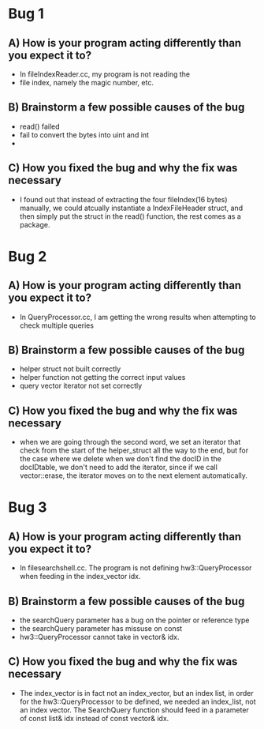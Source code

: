 # Bug 1

## A) How is your program acting differently than you expect it to?
- In fileIndexReader.cc, my program is not reading the 
- file index, namely the magic number, etc.

## B) Brainstorm a few possible causes of the bug
- read() failed
- fail to convert the bytes into uint and int
- 

## C) How you fixed the bug and why the fix was necessary
- I found out that instead of extracting the four fileIndex(16 bytes) manually, we could atcually instantiate a IndexFileHeader struct, and then simply put the struct 
in the read() function, the rest comes as a package.


# Bug 2

## A) How is your program acting differently than you expect it to?
- In QueryProcessor.cc, I am getting the wrong results when attempting to check multiple queries

## B) Brainstorm a few possible causes of the bug
- helper struct not built correctly
- helper function not getting the correct input values
- query vector iterator not set correctly

## C) How you fixed the bug and why the fix was necessary
- when we are going through the second word, we set an iterator that check from the start of the helper_struct 
all the way to the end, but for the case where we delete when we don't find the docID in the docIDtable,
we don't need to add the iterator, since if we call 
vector::erase, the iterator moves on to the next element automatically.


# Bug 3

## A) How is your program acting differently than you expect it to?
- In filesearchshell.cc. The program is not defining hw3::QueryProcessor when feeding in the index_vector idx.

## B) Brainstorm a few possible causes of the bug
- the searchQuery parameter has a bug on the pointer or reference type
- the searchQuery parameter has missuse on const
- hw3::QueryProcessor cannot take in vector<string>& idx.

## C) How you fixed the bug and why the fix was necessary
- The index_vector is in fact not an index_vector, but an index list, in order for the hw3::QueryProcessor to be defined, we needed 
an index_list, not an index vector. The SearchQuery function should feed in a parameter of const list<string>& idx instead of const vector<string>& idx.
